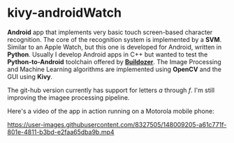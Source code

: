 # kivy-androidWatch
**Android** app that implements very basic touch screen-based character recognition. The core of the recognition system is implemented by a **SVM**. Similar to an Apple Watch, but this one is developed for Android, written in **Python**. Usually I develop Android apps in C++ but wanted to test the **Python-to-Android** toolchain offered by [**Buildozer**](https://buildozer.readthedocs.io/en/latest/). The Image Processing and Machine Learning algorithms are implemented using **OpenCV** and the GUI using **Kivy**.

The git-hub version currently has support for letters *a* through *f*. I'm still improving the imagee processing pipeline.


Here's a video of the app in action running on a Motorola mobile phone:


https://user-images.githubusercontent.com/8327505/148009205-a61c771f-801e-4811-b3bd-e2faa65dba9b.mp4

